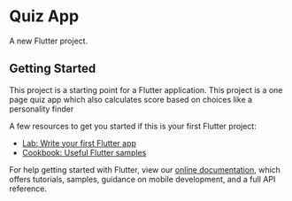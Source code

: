 # Quiz App

A new Flutter project.

## Getting Started

This project is a starting point for a Flutter application.
This project is a one page quiz app which also calculates score based on choices like a personality finder

A few resources to get you started if this is your first Flutter project:

- [Lab: Write your first Flutter app](https://flutter.dev/docs/get-started/codelab)
- [Cookbook: Useful Flutter samples](https://flutter.dev/docs/cookbook)

For help getting started with Flutter, view our
[online documentation](https://flutter.dev/docs), which offers tutorials,
samples, guidance on mobile development, and a full API reference.
